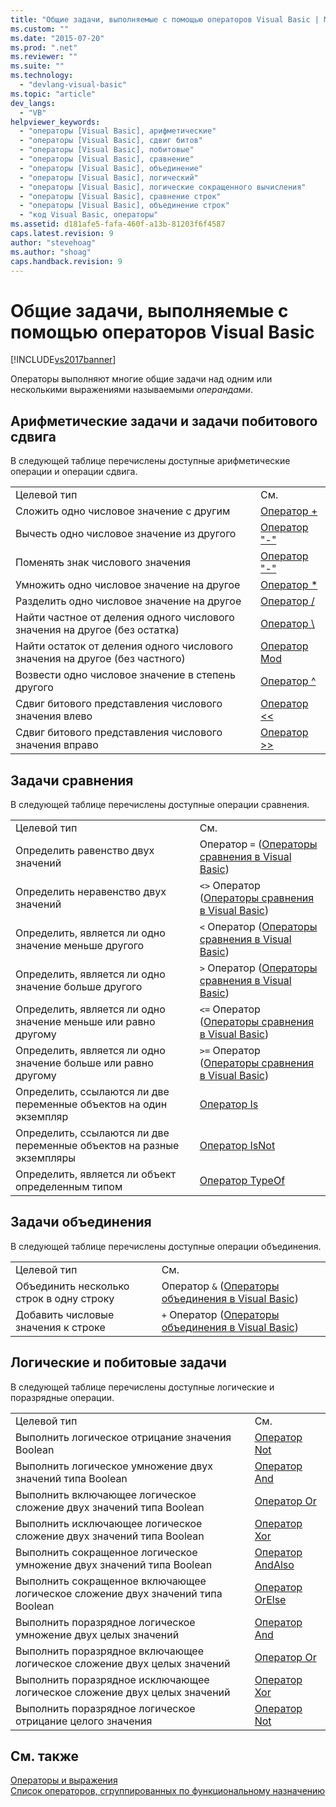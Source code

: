 ```yaml
---
title: "Общие задачи, выполняемые с помощью операторов Visual Basic | Microsoft Docs"
ms.custom: ""
ms.date: "2015-07-20"
ms.prod: ".net"
ms.reviewer: ""
ms.suite: ""
ms.technology: 
  - "devlang-visual-basic"
ms.topic: "article"
dev_langs: 
  - "VB"
helpviewer_keywords: 
  - "операторы [Visual Basic], арифметические"
  - "операторы [Visual Basic], сдвиг битов"
  - "операторы [Visual Basic], побитовые"
  - "операторы [Visual Basic], сравнение"
  - "операторы [Visual Basic], объединение"
  - "операторы [Visual Basic], логический"
  - "операторы [Visual Basic], логические сокращенного вычисления"
  - "операторы [Visual Basic], сравнение строк"
  - "операторы [Visual Basic], объединение строк"
  - "код Visual Basic, операторы"
ms.assetid: d181afe5-fafa-460f-a13b-81203f6f4587
caps.latest.revision: 9
author: "stevehoag"
ms.author: "shoag"
caps.handback.revision: 9
---
```

# Общие задачи, выполняемые с помощью операторов Visual Basic
[!INCLUDE[vs2017banner](../../../../visual-basic/includes/vs2017banner.md)]

Операторы выполняют многие общие задачи над одним или несколькими выражениями называемыми *операндами*.  
  
## Арифметические задачи и задачи побитового сдвига  
 В следующей таблице перечислены доступные арифметические операции и операции сдвига.  
  
|||  
|-|-|  
|Целевой тип|См.|  
|Сложить одно числовое значение с другим|[Оператор \+](../../../../visual-basic/language-reference/operators/addition-operator.md)|  
|Вычесть одно числовое значение из другого|[Оператор "\-"](../../../../visual-basic/language-reference/operators/subtraction-operator.md)|  
|Поменять знак числового значения|[Оператор "\-"](../../../../visual-basic/language-reference/operators/subtraction-operator.md)|  
|Умножить одно числовое значение на другое|[Оператор \*](../../../../visual-basic/language-reference/operators/multiplication-operator.md)|  
|Разделить одно числовое значение на другое|[Оператор \/](../../../../visual-basic/language-reference/operators/floating-point-division-operator.md)|  
|Найти частное от деления одного числового значения на другое \(без остатка\)|[Оператор \\](../Topic/-%20Operator%20\(Visual%20Basic\)2.md)|  
|Найти остаток от деления одного числового значения на другое \(без частного\)|[Оператор Mod](../../../../visual-basic/language-reference/operators/mod-operator.md)|  
|Возвести одно числовое значение в степень другого|[Оператор ^](../../../../visual-basic/language-reference/operators/exponentiation-operator.md)|  
|Сдвиг битового представления числового значения влево|[Оператор \<\<](../../../../visual-basic/language-reference/operators/left-shift-operator.md)|  
|Сдвиг битового представления числового значения вправо|[Оператор \>\>](../../../../visual-basic/language-reference/operators/right-shift-operator.md)|  
  
## Задачи сравнения  
 В следующей таблице перечислены доступные операции сравнения.  
  
|||  
|-|-|  
|Целевой тип|См.|  
|Определить равенство двух значений|Оператор `=` \([Операторы сравнения в Visual Basic](../../../../visual-basic/programming-guide/language-features/operators-and-expressions/comparison-operators.md)\)|  
|Определить неравенство двух значений|`<>` Оператор \([Операторы сравнения в Visual Basic](../../../../visual-basic/programming-guide/language-features/operators-and-expressions/comparison-operators.md)\)|  
|Определить, является ли одно значение меньше другого|`<` Оператор \([Операторы сравнения в Visual Basic](../../../../visual-basic/programming-guide/language-features/operators-and-expressions/comparison-operators.md)\)|  
|Определить, является ли одно значение больше другого|`>` Оператор \([Операторы сравнения в Visual Basic](../../../../visual-basic/programming-guide/language-features/operators-and-expressions/comparison-operators.md)\)|  
|Определить, является ли одно значение меньше или равно другому|`<=` Оператор \([Операторы сравнения в Visual Basic](../../../../visual-basic/programming-guide/language-features/operators-and-expressions/comparison-operators.md)\)|  
|Определить, является ли одно значение больше или равно другому|`>=` Оператор \([Операторы сравнения в Visual Basic](../../../../visual-basic/programming-guide/language-features/operators-and-expressions/comparison-operators.md)\)|  
|Определить, ссылаются ли две переменные объектов на один экземпляр|[Оператор Is](../../../../visual-basic/language-reference/operators/is-operator.md)|  
|Определить, ссылаются ли две переменные объектов на разные экземпляры|[Оператор IsNot](../../../../visual-basic/language-reference/operators/isnot-operator.md)|  
|Определить, является ли объект определенным типом|[Оператор TypeOf](../../../../visual-basic/language-reference/operators/typeof-operator.md)|  
  
## Задачи объединения  
 В следующей таблице перечислены доступные операции объединения.  
  
|||  
|-|-|  
|Целевой тип|См.|  
|Объединить несколько строк в одну строку|Оператор `&` \([Операторы объединения в Visual Basic](../../../../visual-basic/programming-guide/language-features/operators-and-expressions/concatenation-operators.md)\)|  
|Добавить числовые значения к строке|`+` Оператор \([Операторы объединения в Visual Basic](../../../../visual-basic/programming-guide/language-features/operators-and-expressions/concatenation-operators.md)\)|  
  
## Логические и побитовые задачи  
 В следующей таблице перечислены доступные логические и поразрядные операции.  
  
|||  
|-|-|  
|Целевой тип|См.|  
|Выполнить логическое отрицание значения Boolean|[Оператор Not](../../../../visual-basic/language-reference/operators/not-operator.md)|  
|Выполнить логическое умножение двух значений типа Boolean|[Оператор And](../../../../visual-basic/language-reference/operators/and-operator.md)|  
|Выполнить включающее логическое сложение двух значений типа Boolean|[Оператор Or](../../../../visual-basic/language-reference/operators/or-operator.md)|  
|Выполнить исключающее логическое сложение двух значений типа Boolean|[Оператор Xor](../../../../visual-basic/language-reference/operators/xor-operator.md)|  
|Выполнить сокращенное логическое умножение двух значений типа Boolean|[Оператор AndAlso](../../../../visual-basic/language-reference/operators/andalso-operator.md)|  
|Выполнить сокращенное включающее логическое сложение двух значений типа Boolean|[Оператор OrElse](../../../../visual-basic/language-reference/operators/orelse-operator.md)|  
|Выполнить поразрядное логическое умножение двух целых значений|[Оператор And](../../../../visual-basic/language-reference/operators/and-operator.md)|  
|Выполнить поразрядное включающее логическое сложение двух целых значений|[Оператор Or](../../../../visual-basic/language-reference/operators/or-operator.md)|  
|Выполнить поразрядное исключающее логическое сложение двух целых значений|[Оператор Xor](../../../../visual-basic/language-reference/operators/xor-operator.md)|  
|Выполнить поразрядное логическое отрицание целого значения|[Оператор Not](../../../../visual-basic/language-reference/operators/not-operator.md)|  
  
## См. также  
 [Операторы и выражения](../../../../visual-basic/programming-guide/language-features/operators-and-expressions/index.md)   
 [Список операторов, сгруппированных по функциональному назначению](../../../../visual-basic/language-reference/operators/operators-listed-by-functionality.md)